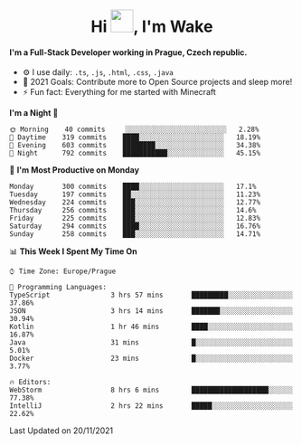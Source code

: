 <h1 align="center">Hi <img src="https://raw.githubusercontent.com/MrWakeCZ/MrWakeCZ/master/Hi.gif" width="40px" />, I'm Wake</h1>

#### I'm a Full-Stack Developer working in Prague, Czech republic.
- ⚙️ I use daily: `.ts`, `.js`, `.html`, `.css`, `.java`
- 🥅 2021 Goals: Contribute more to Open Source projects and sleep more!
- ⚡ Fun fact: Everything for me started with Minecraft

<!--START_SECTION:waka-->
**I'm a Night 🦉** 

```text
🌞 Morning    40 commits     ░░░░░░░░░░░░░░░░░░░░░░░░░   2.28% 
🌆 Daytime    319 commits    ████░░░░░░░░░░░░░░░░░░░░░   18.19% 
🌃 Evening    603 commits    ████████░░░░░░░░░░░░░░░░░   34.38% 
🌙 Night      792 commits    ███████████░░░░░░░░░░░░░░   45.15%

```
📅 **I'm Most Productive on Monday** 

```text
Monday       300 commits    ████░░░░░░░░░░░░░░░░░░░░░   17.1% 
Tuesday      197 commits    ██░░░░░░░░░░░░░░░░░░░░░░░   11.23% 
Wednesday    224 commits    ███░░░░░░░░░░░░░░░░░░░░░░   12.77% 
Thursday     256 commits    ███░░░░░░░░░░░░░░░░░░░░░░   14.6% 
Friday       225 commits    ███░░░░░░░░░░░░░░░░░░░░░░   12.83% 
Saturday     294 commits    ████░░░░░░░░░░░░░░░░░░░░░   16.76% 
Sunday       258 commits    ███░░░░░░░░░░░░░░░░░░░░░░   14.71%

```


📊 **This Week I Spent My Time On** 

```text
⌚︎ Time Zone: Europe/Prague

💬 Programming Languages: 
TypeScript               3 hrs 57 mins       █████████░░░░░░░░░░░░░░░░   37.86% 
JSON                     3 hrs 14 mins       ███████░░░░░░░░░░░░░░░░░░   30.94% 
Kotlin                   1 hr 46 mins        ████░░░░░░░░░░░░░░░░░░░░░   16.87% 
Java                     31 mins             █░░░░░░░░░░░░░░░░░░░░░░░░   5.01% 
Docker                   23 mins             █░░░░░░░░░░░░░░░░░░░░░░░░   3.77%

🔥 Editors: 
WebStorm                 8 hrs 6 mins        ███████████████████░░░░░░   77.38% 
IntelliJ                 2 hrs 22 mins       █████░░░░░░░░░░░░░░░░░░░░   22.62%

```


 Last Updated on 20/11/2021
<!--END_SECTION:waka-->
